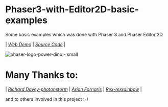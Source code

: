 # Phaser3-with-Editor2D-basic-examples
Some basic examples which was done with Phaser 3 and Phaser Editor 2D

| *[Web Demo](http://cestaslunce.cz/testy/Phaser3-with-Editor-Basic)* |
*[Source Code](https://github.com/MerlinEl/Phaser3-with-Editor-Basic)* |

![phaser-logo-power-dino - small](https://user-images.githubusercontent.com/15173933/164748309-c00cc435-b1a8-4438-bf2e-5d454c4836bd.png)


# Many Thanks to:

| *[Richard Davey-photonstorm](https://github.com/photonstorm)* | 
*[Arian Fornaris](https://github.com/PhaserEditor2D)* | 
*[Rex-rexrainbow](https://github.com/rexrainbow)* | 

and to others involved in this project :-)
